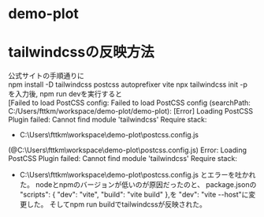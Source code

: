 # demo-plot

# tailwindcssの反映方法
公式サイトの手順通りに  
npm install -D tailwindcss postcss autoprefixer vite
npx tailwindcss init -p  
を入力後, npm run devを実行すると  
[Failed to load PostCSS config: Failed to load PostCSS config (searchPath: C:/Users/fttkm/workspace/demo-plot/demo-plot): [Error] Loading PostCSS Plugin failed: Cannot find module 'tailwindcss'
Require stack:
- C:\Users\fttkm\workspace\demo-plot\postcss.config.js

(@C:\Users\fttkm\workspace\demo-plot\postcss.config.js)
Error: Loading PostCSS Plugin failed: Cannot find module 'tailwindcss'
Require stack:
- C:\Users\fttkm\workspace\demo-plot\postcss.config.js
とエラーを吐かれた。
nodeとnpmのバージョンが低いのが原因だったのと、
package.jsonの  
"scripts": {
        "dev": "vite",
        "build": "vite build"
    },を
  "dev": "vite --host"に変更した。
  そしてnpm run buildでtailwindcssが反映された。  

